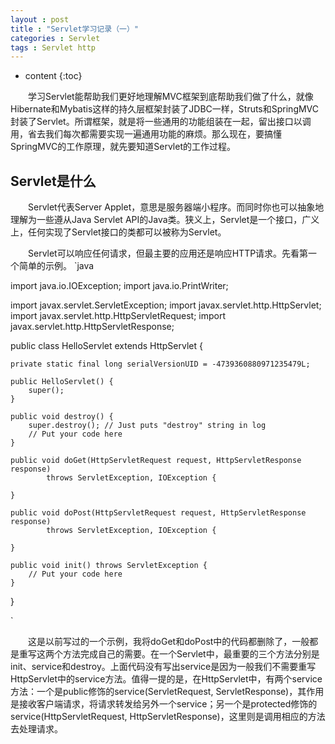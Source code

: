 ```yaml
---
layout : post
title : "Servlet学习记录（一）"
categories : Servlet
tags : Servlet http
---
```

* content
{:toc}

　　学习Servlet能帮助我们更好地理解MVC框架到底帮助我们做了什么，就像Hibernate和Mybatis这样的持久层框架封装了JDBC一样，Struts和SpringMVC封装了Servlet。所谓框架，就是将一些通用的功能组装在一起，留出接口以调用，省去我们每次都需要实现一遍通用功能的麻烦。那么现在，要搞懂SpringMVC的工作原理，就先要知道Servlet的工作过程。




## Servlet是什么

　　Servlet代表Server Applet，意思是服务器端小程序。而同时你也可以抽象地理解为一些遵从Java Servlet API的Java类。狭义上，Servlet是一个接口，广义上，任何实现了Servlet接口的类都可以被称为Servlet。

　　Servlet可以响应任何请求，但最主要的应用还是响应HTTP请求。先看第一个简单的示例。
`java

import java.io.IOException;
import java.io.PrintWriter;

import javax.servlet.ServletException;
import javax.servlet.http.HttpServlet;
import javax.servlet.http.HttpServletRequest;
import javax.servlet.http.HttpServletResponse;

public class HelloServlet extends HttpServlet {

	private static final long serialVersionUID = -4739360880971235479L;

	public HelloServlet() {
		super();
	}
	
	public void destroy() {
		super.destroy(); // Just puts "destroy" string in log
		// Put your code here
	}

	public void doGet(HttpServletRequest request, HttpServletResponse response)
			throws ServletException, IOException {

	}

	public void doPost(HttpServletRequest request, HttpServletResponse response)
			throws ServletException, IOException {

	}

	public void init() throws ServletException {
		// Put your code here
	}

}

`

　　这是以前写过的一个示例，我将doGet和doPost中的代码都删除了，一般都是重写这两个方法完成自己的需要。在一个Servlet中，最重要的三个方法分别是init、service和destroy。上面代码没有写出service是因为一般我们不需要重写HttpServlet中的service方法。值得一提的是，在HttpServlet中，有两个service方法：一个是public修饰的service(ServletRequest, ServletResponse)，其作用是接收客户端请求，将请求转发给另外一个service；另一个是protected修饰的service(HttpServletRequest, HttpServletResponse)，这里则是调用相应的方法去处理请求。

